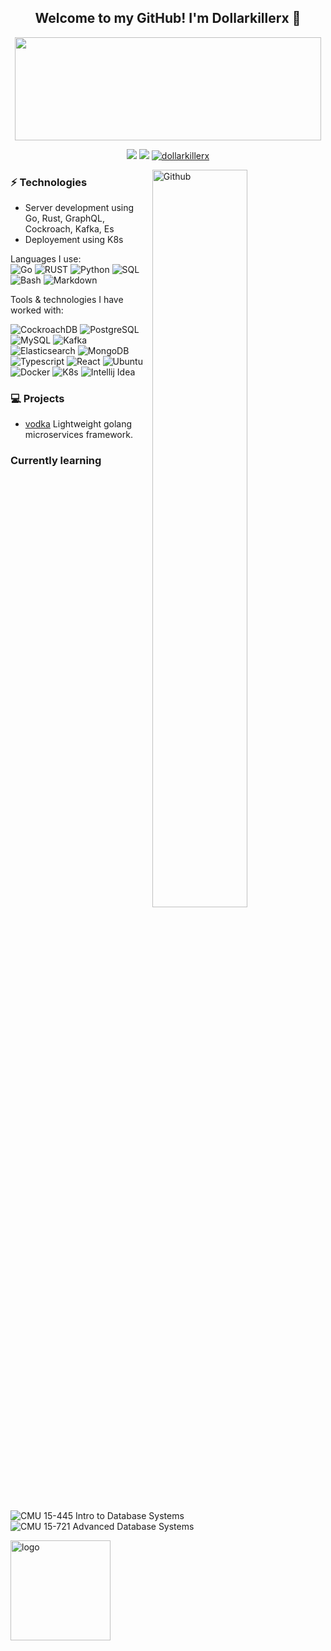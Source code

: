 <!--
### Hi there 👋

**dollarkillerx/dollarkillerx** is a ✨ _special_ ✨ repository because its `README.md` (this file) appears on your GitHub profile.

Here are some ideas to get you started:

- 🔭 I’m currently working on ...
- 🌱 I’m currently learning ...
- 👯 I’m looking to collaborate on ...
- 🤔 I’m looking for help with ...
- 💬 Ask me about ...
- 📫 How to reach me: ...
- 😄 Pronouns: ...
- ⚡ Fun fact: ...
[![current year commits](https://github-readme-stats.vercel.app/api?username=dollarkillerx&count_private=true&show_icons=true&hide=stars,prs,issues,contribs&hide_title=true&hide_rank=true)](https://github.com/anuraghazra/github-readme-stats)

[![Top Langs](https://github-readme-stats.vercel.app/api/top-langs/?username=dollarkillerx)](https://github.com/anuraghazra/github-readme-stats)
[![dollarkillerx github stats](https://github-readme-stats.vercel.app/api?username=dollarkillerx&count_private=true&show_icons=true&include_all_commits=true)](https://github.com/anuraghazra/github-readme-stats)
<img src="https://github-profile-trophy.vercel.app/?username=dollarkillerx&theme=flat&column=7" alt="logo" height="160" align="center" style="margin: auto; margin-bottom: 20px;" />

-->





<h2 align="center"> Welcome to my GitHub! I'm Dollarkillerx 👋 <br/> </h2>
<p align="center">
  <img width="490" height="165" src="https://github-readme-stats.vercel.app/api?username=dollarkillerx&show_icons=true&hide_border=false&line_height=20&title_color=f69673&icon_color=1b93c9&show_owner=true"/>
  <p align="center">
    <a href="https://github.com/dollarkillerx/"><img src="https://img.shields.io/github/followers/dollarkillerx?color=%234CC61E&label=GitHub%20Followers%20%3A"/></a>
    <a href="https://github.com/dollarkillerx/"><img src="https://img.shields.io/github/stars/dollarkillerx?color=%234CC61E&label=GitHub%20Stars%20%3A"/></a>
    <a href="https://github.com/dollarkillerx/"> <img src="https://komarev.com/ghpvc/?username=dollarkillerx&color=brightgreen" alt="dollarkillerx" /> </a>
  </p>
</p>

<img width="55%" align="right" alt="Github" src="https://raw.githubusercontent.com/onimur/.github/master/.resources/git-header.svg" />

### ⚡ Technologies
- Server development using Go, Rust, GraphQL, Cockroach, Kafka, Es
- Deployement using K8s

Languages I use: <br>
![Go](https://img.shields.io/badge/-Go-141414?style=flat&logo=go)
![RUST](https://img.shields.io/badge/-Rust-141414?style=flat&logo=rust)
![Python](https://img.shields.io/badge/-Python-141414?style=flat&logo=python)
![SQL](https://img.shields.io/badge/-SQL-141414?style=flat&logo=postgresql)
![Bash](https://img.shields.io/badge/-Bash-141414?style=flat&logo=gnu-bash)
![Markdown](https://img.shields.io/badge/-Markdown-141414?style=flat&logo=markdown)

Tools & technologies I have worked with: <br>

![CockroachDB](https://img.shields.io/badge/-CockroachDB-141414?style=flat&logo=cockroachdb)
![PostgreSQL](https://img.shields.io/badge/-PostgreSQL-141414?style=flat&logo=postgresql)
![MySQL](https://img.shields.io/badge/-MySQL-141414?style=flat&logo=mysql)
![Kafka](https://img.shields.io/badge/-Kafka-141414?style=flat&logo=kafka)
![Elasticsearch](https://img.shields.io/badge/-Elasticsearch-141414?style=flat&logo=elasticsearch)
![MongoDB](https://img.shields.io/badge/-MongoDB-141414?style=flat&logo=mongodb)
![Typescript](https://img.shields.io/badge/-Typescript-141414?style=flat&logo=typescript)
![React](https://img.shields.io/badge/-React-141414?style=flat&logo=react)
![Ubuntu](https://img.shields.io/badge/-Ubuntu-141414?style=flat&logo=ubuntu)
![Docker](https://img.shields.io/badge/-Docker-141414?style=flat&logo=docker)
![K8s](https://img.shields.io/badge/-K8s-141414?style=flat&logo=k8s)
![Intellij Idea](https://img.shields.io/badge/-Intellij%20Idea-141414?style=flat&logo=intellij-idea)


### 💻 Projects
- <a href = "https://github.com/dollarkillerx/vodka">vodka</a> Lightweight golang microservices framework.

### Currently learning
![CMU 15-445 Intro to Database Systems](https://www.youtube.com/playlist?list=PLSE8ODhjZXjbohkNBWQs_otTrBTrjyohi)
![CMU 15-721 Advanced Database Systems](https://www.youtube.com/playlist?list=PLSE8ODhjZXjasmrEd2_Yi1deeE360zv5O)

<img src="https://github-profile-trophy.vercel.app/?username=dollarkillerx&theme=flat&column=7" alt="logo" height="160" align="center" style="margin: auto; margin-bottom: 20px;" />
